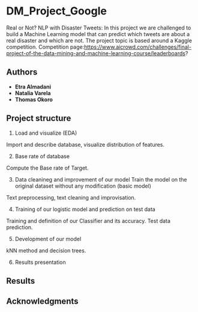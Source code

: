 # DM_Project_Google

Real or Not? NLP with Disaster Tweets: In this project we are challenged to build a Machine
Learning model that can predict which tweets are about a real disaster and which are not. The
project topic is based around a Kaggle competition.
Competition page:https://www.aicrowd.com/challenges/final-project-of-the-data-mining-and-machine-learning-course/leaderboards?





## Authors

* **Etra Almadani** 
* **Natalia Varela**
* **Thomas Okoro**


## Project structure


1. Load and visualize (EDA)

Import and describe database, visualize distribution of features.

2. Base rate of database 

Compute the Base rate of Target.

3. Data cleanineg and improvement of our model Train the model on the original dataset without any modification (basic model)

Text preprocessing, text cleaning and improvisation.

4. Training of our logistic model and prediction on test data

Training and definition of our Classifier and its accuracy. Test data prediction.

5. Development of our model

kNN method and decision trees.

6. Results presentation

## Results 

## Acknowledgments

